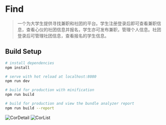 # Find

> 一个为大学生提供寻找兼职和社团的平台。学生注册登录后即可查看兼职信息，查看心仪的社团信息并报名，学生亦可发布兼职，管理个人信息。社团登录后可管理社团信息，查看报名的学生信息。

## Build Setup

``` bash
# install dependencies
npm install

# serve with hot reload at localhost:8080
npm run dev

# build for production with minification
npm run build

# build for production and view the bundle analyzer report
npm run build --report
```
![CorDetail](https://github.com/Jacken01/Vue-Project-Find/blob/master/CorDetail.PNG)
![CorList](https://github.com/Jacken01/Vue-Project-Find/blob/master/CorList.PNG)
